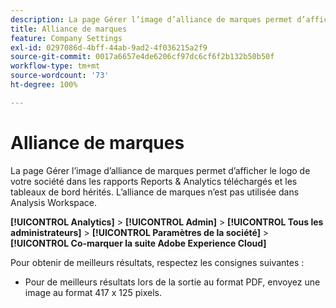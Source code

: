 ```yaml
---
description: La page Gérer l’image d’alliance de marques permet d’afficher le logo de votre société dans les rapports téléchargés.
title: Alliance de marques
feature: Company Settings
exl-id: 0297086d-4bff-44ab-9ad2-4f036215a2f9
source-git-commit: 0017a6657e4de6206cf97dc6cf6f2b132b50b50f
workflow-type: tm+mt
source-wordcount: '73'
ht-degree: 100%

---
```


# Alliance de marques

La page Gérer l’image d’alliance de marques permet d’afficher le logo de votre société dans les rapports Reports &amp; Analytics téléchargés et les tableaux de bord hérités. L’alliance de marques n’est pas utilisée dans Analysis Workspace.

**[!UICONTROL Analytics]** > **[!UICONTROL Admin]** > **[!UICONTROL Tous les administrateurs]** > **[!UICONTROL Paramètres de la société]** > **[!UICONTROL Co-marquer la suite Adobe Experience Cloud]**

Pour obtenir de meilleurs résultats, respectez les consignes suivantes :

* Pour de meilleurs résultats lors de la sortie au format PDF, envoyez une image au format 417 x 125 pixels.
